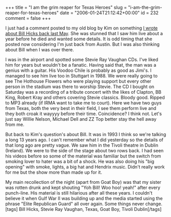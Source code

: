 +++
title = "I am the grim reaper for Texas Heroes"
slug = "i-am-the-grim-reaper-for-texas-heroes"
date = "2006-01-24T21:12:42+00:00"
id = 232
comment = false
+++

I just had a comment posted to my old blog by Kim on something [I wrote about Bill Hicks back last May](http://conoro.blogspot.com/2005/05/wee-dram-of-bill-hicks-for-dark-wet.html). She was stunned that I saw him live about a year before he died and wanted some details. It is odd timing that she posted now considering I'm just back from Austin. But I was also thinking about Bill when I was over there.

I was in the airport and spotted some Stevie Ray Vaughan CDs. I've liked him for years but wouldn't be a fanatic. Having said that, the man was a genius with a guitar. His Voodoo Chile is probably as good as Jimi's. I managed to see him live too in Stuttgart in 1988\. We were really going to see The Hothouse Flowers who were playing support but every other person in the stadium was there to worship Stevie. The CD I bought on Saturday was a recording of a tribute concert with the likes of Clapton, BB King, Robert Kray and others covering Stevie classics. Bloody good. Ripped to MP3 already (if IRMA want to take me to court).
Here we have two guys from Texas, both the very best in their field, I see them perform live and they both croak it wayyyy before their time. Coincidence? I think not. Let's just say Willie Nelson, Michael Dell and ZZ Top better stay the hell away from me.

But back to Kim's question's about Bill. It was in 1993 I think so we're talking a long 13 years ago. I can't remember what I did yesterday so the details of that long ago are pretty vague. We saw him in the Tivoli theatre in Dublin (Ireland). We were to the side of the stage about two rows back. I had seen his videos before so some of the material was familiar but the switch from smoking lover to hater was a bit of a shock. He was also doing his "big opening" with smoke, lights, a big hat and Hendrix music. Didn't really work for me but the show more than made up for it.

My main recollection of the night (apart from Goat Boy) was that my sister was rotten drunk and kept shouting "Yoh Bill! Woo hoo! yeah!" after every punch-line. His material is still hilarious after all these years. I couldn't believe it when Gulf War II was building up and the media started using the phrase "Elite Republican Guard" all over again. Some things never change.
[tags] Bill Hicks, Stevie Ray Vaughan, Texas, Goat Boy, Tivoli Dublin[/tags]
